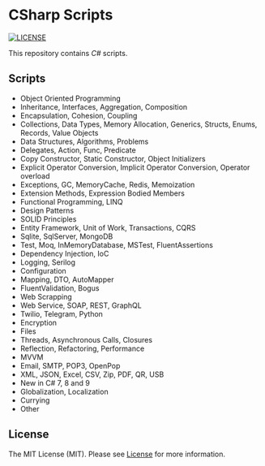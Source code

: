 # CSharp Scripts

[![LICENSE](https://img.shields.io/badge/license-MIT-green)](LICENSE)

This repository contains _C#_ scripts.

## Scripts

- Object Oriented Programming
- Inheritance, Interfaces, Aggregation, Composition
- Encapsulation, Cohesion, Coupling
- Collections, Data Types, Memory Allocation, Generics, Structs, Enums, Records, Value Objects
- Data Structures, Algorithms, Problems
- Delegates, Action, Func, Predicate
- Copy Constructor, Static Constructor, Object Initializers
- Explicit Operator Conversion, Implicit Operator Conversion, Operator overload
- Exceptions, GC, MemoryCache, Redis, Memoization
- Extension Methods, Expression Bodied Members
- Functional Programming, LINQ
- Design Patterns
- SOLID Principles
- Entity Framework, Unit of Work, Transactions, CQRS
- Sqlite, SqlServer, MongoDB
- Test, Moq, InMemoryDatabase, MSTest, FluentAssertions
- Dependency Injection, IoC
- Logging, Serilog
- Configuration
- Mapping, DTO, AutoMapper
- FluentValidation, Bogus
- Web Scrapping
- Web Service, SOAP, REST, GraphQL
- Twilio, Telegram, Python
- Encryption
- Files
- Threads, Asynchronous Calls, Closures
- Reflection, Refactoring, Performance
- MVVM
- Email, SMTP, POP3, OpenPop
- XML, JSON, Excel, CSV, Zip, PDF, QR, USB
- New in C# 7, 8 and 9
- Globalization, Localization
- Currying
- Other

## License

The MIT License (MIT). Please see [License](LICENSE) for more information.
